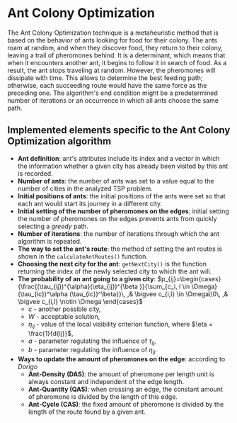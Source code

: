 # Ant Colony Optimization

The Ant Colony Optimization technique is a metaheuristic method that is based on the behavior of ants looking for food for their colony. The ants roam at random, and when they discover food, they return to their colony, leaving a trail of pheromones behind. It is a determinant, which means that when it encounters another ant, it begins to follow it in search of food. As a result, the ant stops traveling at random. However, the pheromones will dissipate with time. This allows to determine the best feeding path; otherwise, each succeeding route would have the same force as the preceding one. The algorithm's end condition might be a predetermined number of iterations or an occurrence in which all ants choose the same path.

## Implemented elements specific to the Ant Colony Optimization algorithm

- **Ant definition**: ant's attributes include its index and a vector in which the information whether a given city has already been visited by this ant is recorded.
- **Number of ants**: the number of ants was set to a value equal to the number of cities in the analyzed TSP problem.
- **Initial positions of ants**: the initial positions of the ants were set so that each ant would start its journey in a different city.
- **Initial setting of the number of pheromones on the edges**: initial setting the number of pheromones on the edges prevents ants from quickly selecting a *greedy* path.
- **Number of iterations**: the number of iterations through which the ant algorithm is repeated.
- **The way to set the ant's route**: the method of setting the ant routes is shown in the `calculateAntRoutes()` function.
- **Choosing the next city for the ant**: `getNextCity()` is the function returning the index of the newly selected city to which the ant will.
- **The probability of an ant going to a given city**: $p_{ij}=\begin{cases}{\frac{(\tau_{ij})^{\alpha}(\eta_{ij})^{\beta }}{\sum_{c_i, l \in \Omega}(\tau_{ic})^\alpha (\tau_{ic})^\beta}}\, ,& \bigvee c_{i,l} \in \Omega\\0\, ,& \bigvee c_{i,l} \notin \Omega \end{cases}$
  - *c* - another possible city,
  - *W* - acceptable solution,
  - $\eta_{ij}$ - value of the local visibility criterion function, where $\eta = \frac{1}{d{ij}}$,
  - *a* - parameter regulating the influence of $\tau_{ij}$,
  - *b* - parameter regulating the influence of $\eta_{ij}$.
- **Ways to update the amount of pheromones on the edge**: according to *Dorigo*
  - **Ant-Density (DAS)**: the amount of pheromone per length unit is always constant and independent of the edge length.
  - **Ant-Quantity (QAS)**: when crossing an edge, the constant amount of pheromone is divided by the length of this edge.
  - **Ant-Cycle (CAS)**: the fixed amount of pheromone is divided by the length of the route found by a given ant.
